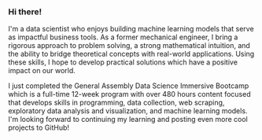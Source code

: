 ### Hi there!

I'm a data scientist who enjoys building machine learning models that serve as impactful business tools. As a former mechanical engineer, I bring a rigorous approach to problem solving, a strong mathematical intuition, and the ability to bridge theoretical concepts with real-world applications. Using these skills, I hope to develop practical solutions which have a positive impact on our world.

I just completed the General Assembly Data Science Immersive Bootcamp which is a full-time 12-week program with over 480 hours content focused that develops skills in programming, data collection, web scraping, exploratory data analysis and visualization, and machine learning models.  I'm looking forward to continuing my learning and posting even more cool projects to GitHub!

<!--
**drossDS/drossDS** is a ✨ _special_ ✨ repository because its `README.md` (this file) appears on your GitHub profile.

Here are some ideas to get you started:

- 🔭 I’m currently working on ...
- 🌱 I’m currently learning ...
- 👯 I’m looking to collaborate on ...
- 🤔 I’m looking for help with ...
- 💬 Ask me about ...
- 📫 How to reach me: ...
- 😄 Pronouns: ...
- ⚡ Fun fact: ...
-->
